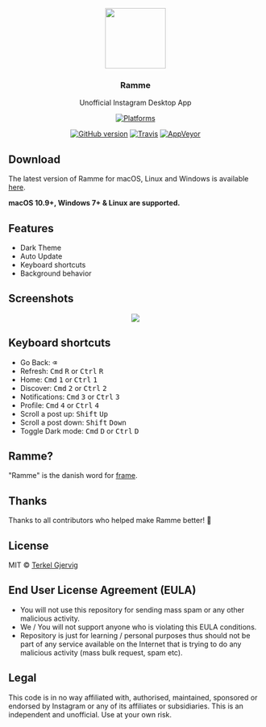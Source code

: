 <p align="center">
  <img src="https://github.com/terkelg/ramme/raw/v3/media/icon.png" height="120" />
  <h3 align="center">Ramme</h3>
  <p align="center">Unofficial Instagram Desktop App</p>
  <p align="center">
    <a href="https://github.com/terkelg/ramme/releases"><img src="https://img.shields.io/badge/platform-macOS%20%7C%20Windows%20%7C%20Linux-lightgrey.svg" alt="Platforms"></a>
  </p>
  <p align="center">
     <a href="https://badge.fury.io/gh/terkelg%2Framme"><img src="https://badge.fury.io/gh/terkelg%2Framme.svg" alt="GitHub version"></a>
    <a href="https://travis-ci.org/terkelg/ramme"><img src="https://travis-ci.org/terkelg/ramme.svg?branch=v3" alt="Travis"></a>
    <a href="https://ci.appveyor.com/project/terkelg/ramme"><img src="https://img.shields.io/appveyor/ci/terkelg/ramme.svg" alt="AppVeyor"></a>
  </p>
</p>

## Download
The latest version of Ramme for macOS, Linux and Windows is available [here](https://github.com/terkelg/ramme/releases).

**macOS 10.9+, Windows 7+ & Linux are supported.**

## Features
- Dark Theme
- Auto Update
- Keyboard shortcuts
- Background behavior

## Screenshots
<p align="center">
  <img src="https://github.com/terkelg/ramme/raw/v3/media/strip.png" />
</p>

## Keyboard shortcuts
- Go Back: <kbd>⌫</kbd>
- Refresh: <kbd>Cmd</kbd> <kbd>R</kbd> or <kbd>Ctrl</kbd> <kbd>R</kbd>
- Home: <kbd>Cmd</kbd> <kbd>1</kbd> or <kbd>Ctrl</kbd> <kbd>1</kbd>
- Discover: <kbd>Cmd</kbd> <kbd>2</kbd> or <kbd>Ctrl</kbd> <kbd>2</kbd>
- Notifications: <kbd>Cmd</kbd> <kbd>3</kbd> or <kbd>Ctrl</kbd> <kbd>3</kbd>
- Profile: <kbd>Cmd</kbd> <kbd>4</kbd> or <kbd>Ctrl</kbd> <kbd>4</kbd>
- Scroll a post up: <kbd>Shift</kbd> <kbd>Up</kbd>
- Scroll a post down: <kbd>Shift</kbd> <kbd>Down</kbd>
- Toggle Dark mode: <kbd>Cmd</kbd> <kbd>D</kbd> or <kbd>Ctrl</kbd> <kbd>D</kbd>

## Ramme?
"Ramme" is the danish word for [frame](http://en.bab.la/dictionary/english-danish/frame).


## Thanks
Thanks to all contributors who helped make Ramme better! 🎉

## License
MIT © [Terkel Gjervig](https://terkel.com)

## End User License Agreement (EULA)
- You will not use this repository for sending mass spam or any other malicious activity.
- We / You will not support anyone who is violating this EULA conditions.
- Repository is just for learning / personal purposes thus should not be part of any service available on the Internet that is trying to do any malicious activity (mass bulk request, spam etc).

## Legal
This code is in no way affiliated with, authorised, maintained, sponsored or endorsed by Instagram or any of its affiliates or subsidiaries. This is an independent and unofficial. Use at your own risk.
